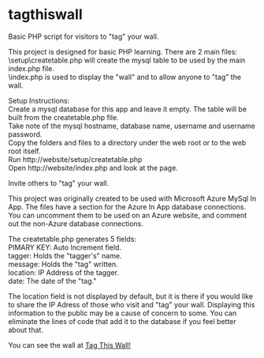 # tagthiswall
Basic PHP script for visitors to "tag" your wall.

This project is designed for basic PHP learning. There are 2 main files:<br />
\setup\createtable.php will create the mysql table to be used by the main index.php file.<br />
\index.php is used to display the "wall" and to allow anyone to "tag" the wall.<p>

Setup Instructions:<br />
Create a mysql database for this app and leave it empty. The table will be built from the createtable.php file.<br />
Take note of the mysql hostname, database name, username and username password.<br />
Copy the folders and files to a directory under the web root or to the web root itself.<br />
Run http://website/setup/createtable.php<br />
Open http://website/index.php and look at the page.<p>

Invite others to "tag" your wall.<p>

This project was originally created to be used with Microsoft Azure MySql In App. The files have a section for the Azure In App database connections. You can uncomment them to be used on an Azure website, and comment out the non-Azure database connections.<p>

The createtable.php generates 5 fields:<br />
PIMARY KEY: Auto Increment field.<br />
tagger: Holds the "tagger's" name.<br />
message: Holds the "tag" written.<br />
location: IP Address of the tagger.<br />
date: The date of the "tag."<p>

The location field is not displayed by default, but it is there if you would like to share the IP Adress of those who visit and "tag" your wall. Displaying this information to the public may be a cause of concern to some. You can eliminate the lines of code that add it to the database if you feel better about that.<p>

You can see the wall at <a href="http://harold.azurewebsites.net/" target="_new">Tag This Wall!</a><p>
